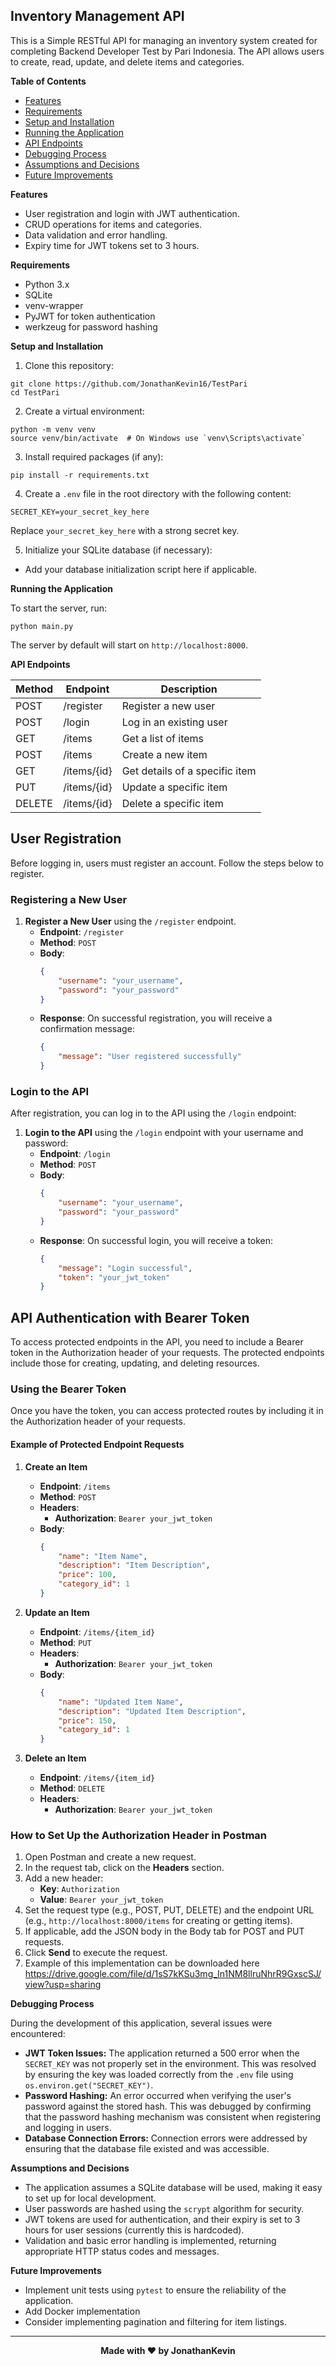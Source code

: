 ## Inventory Management API 

This is a Simple RESTful API for managing an inventory system created for completing Backend Developer Test by Pari Indonesia. The API allows users to create, read, update, and delete items and categories.

**Table of Contents**

  * [Features](#features)
  * [Requirements](#requirements)
  * [Setup and Installation](#setup-and-installation)
  * [Running the Application](#running-the-application)
  * [API Endpoints](#api-endpoints)
  * [Debugging Process](#debugging-process)
  * [Assumptions and Decisions](#assumptions-and-decisions)
  * [Future Improvements](#future-improvements)

**Features**

  * User registration and login with JWT authentication.
  * CRUD operations for items and categories.
  * Data validation and error handling.
  * Expiry time for JWT tokens set to 3 hours.

**Requirements**

  * Python 3.x
  * SQLite
  * venv-wrapper
  * PyJWT for token authentication
  * werkzeug for password hashing

**Setup and Installation**

1.  Clone this repository:

```
git clone https://github.com/JonathanKevin16/TestPari
cd TestPari
```

2.  Create a virtual environment:

```
python -m venv venv
source venv/bin/activate  # On Windows use `venv\Scripts\activate`
```

3.  Install required packages (if any):

```
pip install -r requirements.txt
```

4.  Create a `.env` file in the root directory with the following content:

```
SECRET_KEY=your_secret_key_here
```

Replace `your_secret_key_here` with a strong secret key.

5.  Initialize your SQLite database (if necessary):

  * Add your database initialization script here if applicable.

**Running the Application**

To start the server, run:

```
python main.py 
```

The server by default will start on `http://localhost:8000`.

**API Endpoints**

| Method | Endpoint              | Description                                      |
|--------|------------------------|-------------------------------------------------|
| POST   | /register             | Register a new user                             |
| POST   | /login                | Log in an existing user                          |
| GET    | /items                 | Get a list of items                              |
| POST   | /items                 | Create a new item                                |
| GET    | /items/{id}            | Get details of a specific item                    |
| PUT    | /items/{id}            | Update a specific item                            |
| DELETE | /items/{id}            | Delete a specific item                            |

## User Registration

Before logging in, users must register an account. Follow the steps below to register.

### Registering a New User

1. **Register a New User** using the `/register` endpoint.
   - **Endpoint**: `/register`
   - **Method**: `POST`
   - **Body**:
     ```json
     {
         "username": "your_username",
         "password": "your_password"
     }
     ```
   - **Response**: On successful registration, you will receive a confirmation message:
     ```json
     {
         "message": "User registered successfully"
     }
     ```

### Login to the API

After registration, you can log in to the API using the `/login` endpoint:

1. **Login to the API** using the `/login` endpoint with your username and password:
   - **Endpoint**: `/login`
   - **Method**: `POST`
   - **Body**:
     ```json
     {
         "username": "your_username",
         "password": "your_password"
     }
     ```
   - **Response**: On successful login, you will receive a token:
     ```json
     {
         "message": "Login successful",
         "token": "your_jwt_token"
     }
     ```

## API Authentication with Bearer Token

To access protected endpoints in the API, you need to include a Bearer token in the Authorization header of your requests. The protected endpoints include those for creating, updating, and deleting resources.

### Using the Bearer Token

Once you have the token, you can access protected routes by including it in the Authorization header of your requests.

#### Example of Protected Endpoint Requests

1. **Create an Item**
   - **Endpoint**: `/items`
   - **Method**: `POST`
   - **Headers**:
     - **Authorization**: `Bearer your_jwt_token`
   - **Body**:
     ```json
     {
         "name": "Item Name",
         "description": "Item Description",
         "price": 100,
         "category_id": 1
     }
     ```

2. **Update an Item**
   - **Endpoint**: `/items/{item_id}`
   - **Method**: `PUT`
   - **Headers**:
     - **Authorization**: `Bearer your_jwt_token`
   - **Body**:
     ```json
     {
         "name": "Updated Item Name",
         "description": "Updated Item Description",
         "price": 150,
         "category_id": 1
     }
     ```

3. **Delete an Item**
   - **Endpoint**: `/items/{item_id}`
   - **Method**: `DELETE`
   - **Headers**:
     - **Authorization**: `Bearer your_jwt_token`

### How to Set Up the Authorization Header in Postman

1. Open Postman and create a new request.
2. In the request tab, click on the **Headers** section.
3. Add a new header:
   - **Key**: `Authorization`
   - **Value**: `Bearer your_jwt_token`
4. Set the request type (e.g., POST, PUT, DELETE) and the endpoint URL (e.g., `http://localhost:8000/items` for creating or getting items).
5. If applicable, add the JSON body in the Body tab for POST and PUT requests.
6. Click **Send** to execute the request.
7. Example of this implementation can be downloaded here https://drive.google.com/file/d/1sS7kKSu3mg_In1NM8llruNhrR9GxscSJ/view?usp=sharing

**Debugging Process**

During the development of this application, several issues were encountered:

  * **JWT Token Issues:** The application returned a 500 error when the `SECRET_KEY` was not properly set in the environment. This was resolved by ensuring the key was loaded correctly from the `.env` file using `os.environ.get("SECRET_KEY")`.
  * **Password Hashing:** An error occurred when verifying the user's password against the stored hash. This was debugged by confirming that the password hashing mechanism was consistent when registering and logging in users.
  * **Database Connection Errors:** Connection errors were addressed by ensuring that the database file existed and was accessible.

**Assumptions and Decisions**

  * The application assumes a SQLite database will be used, making it easy to set up for local development.
  * User passwords are hashed using the `scrypt` algorithm for security.
  * JWT tokens are used for authentication, and their expiry is set to 3 hours for user sessions (currently this is hardcoded).
  * Validation and basic error handling is implemented, returning appropriate HTTP status codes and messages. 

**Future Improvements**

  * Implement unit tests using `pytest` to ensure the reliability of the application.
  * Add Docker implementation
  * Consider implementing pagination and filtering for item listings.

---

<p style="text-align: center;"><strong>Made with ❤️ by JonathanKevin</strong></p>

